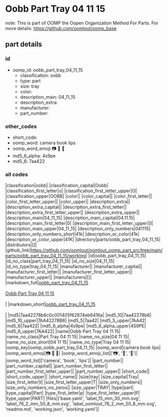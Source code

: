 # Oobb Part Tray 04 11 15  

note: This is part of OOMP the Oopen Organization Method For Parts. For more details: https://github.com/oomlout/oomp_base

##  part details





### id
* oomp_id: oobb_part_tray_04_11_15
  * classification: oobb
  * type: part
  * size: tray
  * color: 
  * description_main: 04_11_15
  * description_extra: 
  * manufacturer: 
  * part_number: 

### other_codes
* short_code: 
* oomp_word: camera book lips
* oomp_word_emoji :camera: :book: :lips:
* md5_6_alpha: 4s9pe
* md5_6: 7aa422

### all codes 
|classification|oobb|
|classification_capital|Oobb|
|classification_first_letter|o|
|classification_first_letter_upper|O|
|classification_upper|OOBB|
|color||
|color_capital||
|color_first_letter||
|color_first_letter_upper||
|color_upper||
|description_extra||
|description_extra_capital||
|description_extra_first_letter||
|description_extra_first_letter_upper||
|description_extra_upper||
|description_main|04_11_15|
|description_main_capital|04.11.15|
|description_main_first_letter|0|
|description_main_first_letter_upper|0|
|description_main_upper|04_11_15|
|description_only_numbers|041115|
|description_only_numbers_short|41k|
|description_or_color|41k|
|description_or_color_upper|41K|
|directory|parts/oobb_part_tray_04_11_15|
|distributors|[]|
|github_link|https://github.com/oomlout/oomlout_oomp_part_src/tree/main/parts/oobb_part_tray_04_11_15/working|
|id|oobb_part_tray_04_11_15|
|id_no_class|part_tray_04_11_15|
|id_no_size|04_11_15|
|id_no_type|tray_04_11_15|
|manufacturer||
|manufacturer_capital||
|manufacturer_first_letter||
|manufacturer_first_letter_upper||
|manufacturer_upper||
|manufacturers|[]|
|markdown_full|[oobb_part_tray_04_11_15](https://github.com/oomlout/oomlout_oomp_part_src/tree/main/parts/oobb_part_tray_04_11_15/working)<br>[](https://github.com/oomlout/oomlout_oomp_part_src/tree/main/parts/oobb_part_tray_04_11_15/working)<br>[Oobb Part Tray 04 11 15](https://github.com/oomlout/oomlout_oomp_part_src/tree/main/parts/oobb_part_tray_04_11_15/working)<br><br>|
|markdown_short|[oobb_part_tray_04_11_15](https://github.com/oomlout/oomlout_oomp_part_src/tree/main/parts/oobb_part_tray_04_11_15/working)<br><br>|
|md5|7aa42278b6c0c001405f62874eb6416a|
|md5_10|7aa42278b6|
|md5_10_upper|7AA42278B6|
|md5_5|7aa42|
|md5_5_upper|7AA42|
|md5_6|7aa422|
|md5_6_alpha|4s9pe|
|md5_6_alpha_upper|4S9PE|
|md5_6_upper|7AA422|
|name|Oobb Part Tray 04 11 15|
|name_no_class|Part Tray 04 11 15|
|name_no_size|04 11 15|
|name_no_size_short|04 11 15|
|name_no_type|Tray 04 11 15|
|oomp_key|oomp_oobb_part_tray_04_11_15|
|oomp_word|camera book lips|
|oomp_word_emoji|:camera: :book: :lips:|
|oomp_word_emoji_list|[':camera:', ':book:', ':lips:']|
|oomp_word_list|['camera', 'book', 'lips']|
|part_number||
|part_number_capital||
|part_number_first_letter||
|part_number_first_letter_upper||
|part_number_upper||
|short_code||
|short_code_upper||
|short_name||
|size|tray|
|size_capital|Tray|
|size_first_letter|t|
|size_first_letter_upper|T|
|size_only_numbers||
|size_only_numbers_no_zeros||
|size_upper|TRAY|
|type|part|
|type_capital|Part|
|type_first_letter|p|
|type_first_letter_upper|P|
|type_upper|PART|
|files|['base.yaml', 'label_15_mm_30_mm.svg', 'label_76_2_mm_50_8_mm.svg', 'label_oomlout_76_2_mm_50_8_mm.svg', 'readme.md', 'working.json', 'working.yaml']|
